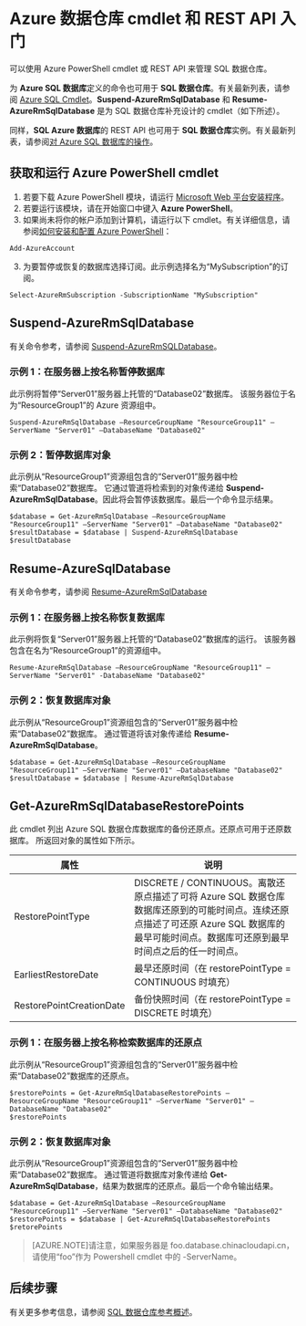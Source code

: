 <properties
   pageTitle="SQL 数据仓库中的 cmdlet 入门 | Azure"
   description="使用 PowerShell cmdlet 暂停和重新启动 SQL 数据仓库"
   services="sql-data-warehouse"
   documentationCenter="NA"
   authors="sidneyh"
   manager="barbkess"
   editor=""/>

<tags
   ms.service="sql-data-warehouse"
   ms.date="01/11/2016"
   wacn.date="02/26/2016"/>

# Azure 数据仓库 cmdlet 和 REST API 入门

可以使用 Azure PowerShell cmdlet 或 REST API 来管理 SQL 数据仓库。

为 **Azure SQL 数据库**定义的命令也可用于 **SQL 数据仓库**。有关最新列表，请参阅 [Azure SQL Cmdlet](https://msdn.microsoft.com/zh-cn/library/mt574084.aspx)。**Suspend-AzureRmSqlDatabase** 和 **Resume-AzureRmSqlDatabase** 是为 SQL 数据仓库补充设计的 cmdlet（如下所述）。

同样，**SQL Azure 数据库**的 REST API 也可用于 **SQL 数据仓库**实例。有关最新列表，请参阅[对 Azure SQL 数据库的操作](https://msdn.microsoft.com/zh-cn/library/azure/dn505719.aspx)。

## 获取和运行 Azure PowerShell cmdlet

1. 若要下载 Azure PowerShell 模块，请运行 [Microsoft Web 平台安装程序](http://go.microsoft.com/fwlink/p/?linkid=320376&clcid=0x409)。 
2. 若要运行该模块，请在开始窗口中键入 **Azure PowerShell**。
3. 如果尚未将你的帐户添加到计算机，请运行以下 cmdlet。有关详细信息，请参阅[如何安装和配置 Azure PowerShell]()：

```
Add-AzureAccount
```

3. 为要暂停或恢复的数据库选择订阅。此示例选择名为“MySubscription”的订阅。

```
Select-AzureRmSubscription -SubscriptionName "MySubscription"
```

## Suspend-AzureRmSqlDatabase

有关命令参考，请参阅 [Suspend-AzureRmSQLDatabase](https://msdn.microsoft.com/zh-cn/library/mt619337.aspx)。

### 示例 1：在服务器上按名称暂停数据库

此示例将暂停“Server01”服务器上托管的“Database02”数据库。 该服务器位于名为“ResourceGroup1”的 Azure 资源组中。

```
Suspend-AzureRmSqlDatabase –ResourceGroupName "ResourceGroup11" –ServerName "Server01" –DatabaseName "Database02"
```

### 示例 2：暂停数据库对象

此示例从“ResourceGroup1”资源组包含的“Server01”服务器中检索“Database02”数据库。 它通过管道将检索到的对象传递给 **Suspend-AzureRmSqlDatabase**。因此将会暂停该数据库。最后一个命令显示结果。

```
$database = Get-AzureRmSqlDatabase –ResourceGroupName "ResourceGroup11" –ServerName "Server01" –DatabaseName "Database02"
$resultDatabase = $database | Suspend-AzureRmSqlDatabase
$resultDatabase
```

## Resume-AzureSqlDatabase

有关命令参考，请参阅 [Resume-AzureRmSqlDatabase](https://msdn.microsoft.com/zh-cn/library/mt619347.aspx)

### 示例 1：在服务器上按名称恢复数据库

此示例将恢复“Server01”服务器上托管的“Database02”数据库的运行。 该服务器包含在名为“ResourceGroup1”的资源组中。

```
Resume-AzureRmSqlDatabase –ResourceGroupName "ResourceGroup11" –ServerName "Server01" -DatabaseName "Database02"
```

### 示例 2：恢复数据库对象

此示例从“ResourceGroup1”资源组包含的“Server01”服务器中检索“Database02”数据库。 通过管道将该对象传递给 **Resume-AzureRmSqlDatabase**。

```
$database = Get-AzureRmSqlDatabase –ResourceGroupName "ResourceGroup11" –ServerName "Server01" –DatabaseName "Database02"
$resultDatabase = $database | Resume-AzureRmSqlDatabase
```

## Get-AzureRmSqlDatabaseRestorePoints

此 cmdlet 列出 Azure SQL 数据仓库数据库的备份还原点。还原点可用于还原数据库。
所返回对象的属性如下所示。

属性|说明
---|---
RestorePointType|DISCRETE / CONTINUOUS。离散还原点描述了可将 Azure SQL 数据仓库数据库还原到的可能时间点。连续还原点描述了可还原 Azure SQL 数据库的最早可能时间点。数据库可还原到最早时间点之后的任一时间点。
EarliestRestoreDate|最早还原时间（在 restorePointType = CONTINUOUS 时填充）
RestorePointCreationDate |备份快照时间（在 restorePointType = DISCRETE 时填充）

### 示例 1：在服务器上按名称检索数据库的还原点
此示例从“ResourceGroup1”资源组包含的“Server01”服务器中检索“Database02”数据库的还原点。

```	
$restorePoints = Get-AzureRmSqlDatabaseRestorePoints –ResourceGroupName "ResourceGroup11" –ServerName "Server01" –DatabaseName "Database02"
$restorePoints
```


### 示例 2：恢复数据库对象

此示例从“ResourceGroup1”资源组包含的“Server01”服务器中检索“Database02”数据库。 通过管道将数据库对象传递给 **Get-AzureRmSqlDatabase**，结果为数据库的还原点。最后一个命令输出结果。

```
$database = Get-AzureRmSqlDatabase –ResourceGroupName "ResourceGroup11" –ServerName "Server01" –DatabaseName "Database02"
$restorePoints = $database | Get-AzureRmSqlDatabaseRestorePoints
$retorePoints
```


> [AZURE.NOTE]请注意，如果服务器是 foo.database.chinacloudapi.cn，请使用“foo”作为 Powershell cmdlet 中的 -ServerName。


## 后续步骤
有关更多参考信息，请参阅 [SQL 数据仓库参考概述][]。

<!--Image references-->

<!--Article references-->
[SQL 数据仓库参考概述]: /documentation/articles/sql-data-warehouse-overview-reference
[How to install and configure Azure PowerShell]: /documentation/articles/powershell-install-configure

<!--MSDN references-->


<!--Other Web references-->
[gog]: http://google.com/
[yah]: http://search.yahoo.com/
[msn]: http://search.msn.com/

<!---HONumber=Mooncake_0215_2016-->